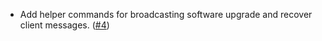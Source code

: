 - Add helper commands for broadcasting software upgrade and recover client
  messages. ([\#4](https://github.com/noble-assets/authority/pull/4))
